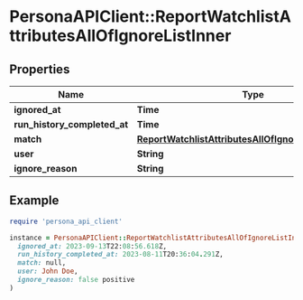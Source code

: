 # PersonaAPIClient::ReportWatchlistAttributesAllOfIgnoreListInner

## Properties

| Name | Type | Description | Notes |
| ---- | ---- | ----------- | ----- |
| **ignored_at** | **Time** |  | [optional] |
| **run_history_completed_at** | **Time** |  | [optional] |
| **match** | [**ReportWatchlistAttributesAllOfIgnoreListInnerMatch**](ReportWatchlistAttributesAllOfIgnoreListInnerMatch.md) |  | [optional] |
| **user** | **String** |  | [optional] |
| **ignore_reason** | **String** |  | [optional] |

## Example

```ruby
require 'persona_api_client'

instance = PersonaAPIClient::ReportWatchlistAttributesAllOfIgnoreListInner.new(
  ignored_at: 2023-09-13T22:08:56.618Z,
  run_history_completed_at: 2023-08-11T20:36:04.291Z,
  match: null,
  user: John Doe,
  ignore_reason: false positive
)
```

